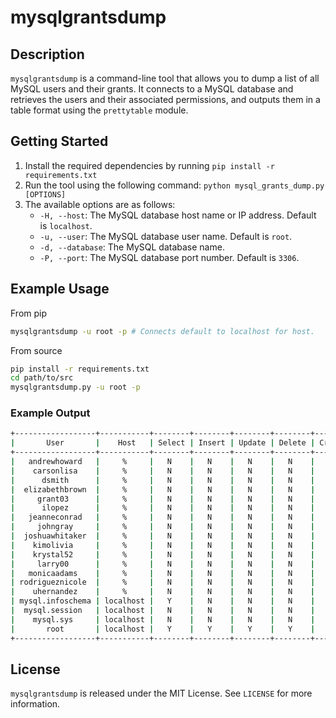 # mysqlgrantsdump

## Description

`mysqlgrantsdump` is a command-line tool that allows you to dump a list of all MySQL users and their grants. It connects to a MySQL database and retrieves the users and their associated permissions, and outputs them in a table format using the `prettytable` module.

## Getting Started

1. Install the required dependencies by running `pip install -r requirements.txt`
2. Run the tool using the following command: `python mysql_grants_dump.py [OPTIONS]`
3. The available options are as follows:
   - `-H, --host`: The MySQL database host name or IP address. Default is `localhost`.
   - `-u, --user`: The MySQL database user name. Default is `root`.
   - `-d, --database`: The MySQL database name.
   - `-P, --port`: The MySQL database port number. Default is `3306`.

## Example Usage

From pip

```bash
mysqlgrantsdump -u root -p # Connects default to localhost for host.
```

From source

```bash
pip install -r requirements.txt
cd path/to/src
mysqlgrantsdump.py -u root -p
```

### Example Output

```bash
+------------------+-----------+--------+--------+--------+--------+--------+------+-------+-------+
|       User       |    Host   | Select | Insert | Update | Delete | Create | Drop | Grant | Super |
+------------------+-----------+--------+--------+--------+--------+--------+------+-------+-------+
|   andrewhoward   |     %     |   N    |   N    |   N    |   N    |   N    |  N   |   N   |   N   |
|    carsonlisa    |     %     |   N    |   N    |   N    |   N    |   N    |  N   |   N   |   N   |
|      dsmith      |     %     |   N    |   N    |   N    |   N    |   N    |  N   |   N   |   N   |
|  elizabethbrown  |     %     |   N    |   N    |   N    |   N    |   N    |  N   |   N   |   N   |
|     grant03      |     %     |   N    |   N    |   N    |   N    |   N    |  N   |   N   |   N   |
|      ilopez      |     %     |   N    |   N    |   N    |   N    |   N    |  N   |   N   |   N   |
|   jeanneconrad   |     %     |   N    |   N    |   N    |   N    |   N    |  N   |   N   |   N   |
|     johngray     |     %     |   N    |   N    |   N    |   N    |   N    |  N   |   N   |   N   |
|  joshuawhitaker  |     %     |   N    |   N    |   N    |   N    |   N    |  N   |   N   |   N   |
|    kimolivia     |     %     |   N    |   N    |   N    |   N    |   N    |  N   |   N   |   N   |
|    krystal52     |     %     |   N    |   N    |   N    |   N    |   N    |  N   |   N   |   N   |
|     larry00      |     %     |   N    |   N    |   N    |   N    |   N    |  N   |   N   |   N   |
|   monicaadams    |     %     |   N    |   N    |   N    |   N    |   N    |  N   |   N   |   N   |
| rodrigueznicole  |     %     |   N    |   N    |   N    |   N    |   N    |  N   |   N   |   N   |
|    uhernandez    |     %     |   N    |   N    |   N    |   N    |   N    |  N   |   N   |   N   |
| mysql.infoschema | localhost |   Y    |   N    |   N    |   N    |   N    |  N   |   N   |   N   |
|  mysql.session   | localhost |   N    |   N    |   N    |   N    |   N    |  N   |   N   |   Y   |
|    mysql.sys     | localhost |   N    |   N    |   N    |   N    |   N    |  N   |   N   |   N   |
|       root       | localhost |   Y    |   Y    |   Y    |   Y    |   Y    |  Y   |   Y   |   Y   |
+------------------+-----------+--------+--------+--------+--------+--------+------+-------+-------+
```

## License

`mysqlgrantsdump` is released under the MIT License. See `LICENSE` for more information.
